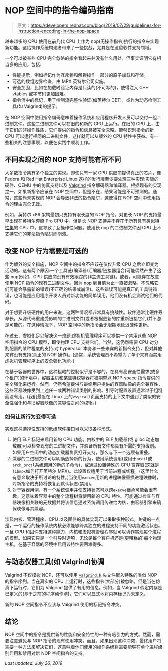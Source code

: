# NOP 空间中的指令编码指南

> 原文：<https://developers.redhat.com/blog/2019/07/29/guidelines-for-instruction-encoding-in-the-nop-space>

越来越多的 CPU 使用在前几代 CPU 上作为 nop(无操作指令)执行的指令来实现新功能。这给操作系统构建者带来了一些挑战，尤其是在遗留软件支持领域。

一个可以被某些 CPU 完全忽略的指令看起来并没有什么用处，但事实证明它有相当多的应用，包括:

*   性能提示，例如标记作为互斥锁和解锁操作一部分的原子加载和存储。
*   可选的数组边界检查，由 MPX 英特尔公司实施。
*   安全加固，比如在加载时验证内存是只读的(不可写的)，使得注入 C++ vtables 或字节码更加困难。
*   指令流中的标记，用于控制流完整性验证(如英特尔 CET)，或作为动态检测工具(如 Valgrind)的提示。

在 NOP 空间中使用指令编码意味着操作系统和应用程序开发人员可以交付一组二进制文件。这些二进制文件可以在旧的和新的 CPU 上运行。在旧的 CPU 上，由于它们的非操作性质，它们提供的指令和信息被完全忽略。能够识别指令的新 CPU 可以运行相同的二进制文件，这样就可以从额外的 CPU 特性中获益。有一些相关的注意事项，以便在实践中顺利工作。

## 不同实现之间的 NOP 支持可能有所不同

大多数指令集有多个独立的实现。即使只有一家 CPU 供应商提供真正的芯片，像 Fedora 和 Red Hat Enterprise Linux 这样的发行版至少要处理三种实现:实际的硬件、QEMU 中的仿真支持以及 [Valgrind](http://valgrind.org/) 指令解码器和编译器。根据现有的实现之一，如果新指令应该在 NOP 空间中，但是不在，结果可能是不可预测的。通常，这些尚未实现的 NOP 会导致非法的指令陷阱，这使得在 NOP 空间中使用指令的理由完全无效。

例如，英特尔 x86 架构最初只支持有限长度的 NOP 指令。对更长 NOP 的支持最早出现在英特尔奔腾 Pro CPU 中，但是[长 NOP 支持并不存在于所有具有类似特性集](https://sourceware.org/bugzilla/show_bug.cgi?id=6957)的 CPU 中，这导致了互操作性问题。使用长 nop 的二进制文件因 CPU 上不支持它们的非法指令陷阱而崩溃。

## 改变 NOP 行为需要是可选的

作为额外的安全措施，NOP 空间中的指令不应该在仅仅升级 CPU 之后立即变为活动的。这有两个原因:一个工具链(编译器/汇编器/链接器组合)可能偶然产生了这些 nop(例如，CPU 供应商没有有效跟踪的非主流工具链)。或者，可能存在故意使用 NOP 指令的现有二进制文件。因为 nop 到目前为止一直被忽略，不忽略它们可能会暴露新的错误(不正确的结果或崩溃)。这些错误可能是真正的工具链错误，也可能是应用程序开发人员对新功能的简单误用，他们没有机会测试他们的代码。

对于想要升级硬件的用户来说，这两种情况都非常具有挑战性。软件通常比硬件寿命长。从源代码重建受影响的二进制文件(或者根据更新的库重新链接它们)并不总是可能的。在这种情况下，NOP 空间中的新指令会无限期地延迟硬件更新。

在过去，虚拟化足以解决这一难题:虚拟机管理程序可以提供一个禁用这些 NOP 空间指令的 CPU 模型，即使物理 CPU 支持它们。当然，这仍然需要 CPU 对分割配置的某种程度的支持:对 hypervisor 本身和一些来宾的新指令支持，但对其他来宾没有支持(真正的 NOP 操作)。(通常，系统管理员不希望为了单个来宾而禁用虚拟机管理程序上的安全强化功能。)

在基于容器的世界中，这种粗略的控制似乎是不够的。在具有高安全性需求(或多个租户)的环境中，容器主机和某些特权容器将被期望以 NOP-space 指令提供的完全强化来运行。然而，仍然希望提供与最终用户提供的容器映像的完全兼容性，这些容器映像受到上述任一或两种错误类别的影响。引导时配置设置通常过于粗糙而没有用。(我们最近在 Linux 上的`vsyscall`页面支持的上下文中遇到了类似的安全性强化和与旧容器映像的兼容性之间的权衡。)

### 如何让新行为变得可选

实现这种选择性支持的低级软件接口可以采取各种形式。

1.  使用 ELF 标记来启用新的 CPU 功能。内核中的 ELF 加载器(或 glibc 动态加载器)可以检查现有的二进制文件，并验证所有文件都具有所需的支持级别。如果用户空间中的动态加载器负责打开支持，那么与下一个选项有重叠。
2.  兼容的二进制文件可以明确选择新的行为，使用系统调用(或用于`prctl`或`arch_prctl`系统调用的新的子命令)，或通过设置特殊的 CPU 寄存器(这就是`libmpx`如何打开英特尔 MPX)。此设置仅适用于当前进程或线程。(这里什么有意义取决于所讨论的特性。)当使用`execve`用新的进程映像替换进程映像时，对新指令的支持将恢复到默认状态(禁用)。
3.  对于容器用例，有一个系统调用并使支持状态可以跨`execve`继承可能会很有趣。这意味着容器中的整个流程树将使用新的 CPU 特性。可能通过检查与容器映像相关联的元数据并将该信息通过系统调用传递给内核，由容器引擎来确保映像与其兼容。

涉及内核、管理程序、CPU 以及固件的具体实现可以采取多种形式。关键的一点是，一个运行的操作系统内核必须能够跨其独立的进程支持不同的功能激活状态。一旦 CPU 和固件支持这种能力，内核和虚拟机管理程序就可以协作实现每个进程的模型。如果它只是一个引导时选项，无论是每个客户机还是(更糟糕的)每个物理主机，在基于容器的环境中启用该特性要困难得多。

## 与动态仪器工具(如 Valgrind)协调

Valgrind 不仅模拟 NOP，还可以使用 [`valgrind.h`](https://sourceware.org/git/gitweb.cgi?p=valgrind.git;a=blob;f=include/valgrind.h;h=HEAD) 头文件嵌入特殊的类似 NOP 的指令序列。当在真实的 CPU 上运行时，这些指令(大部分)被忽略，但是当在仿真下运行时，它们为 Valgrind 提供了有用的信息。例如，当 Valgrind 假定内存是已定义的(基于之前的程序动作)时，它们可以显式地将内存标记为未定义。

新的 NOP 空间指令不应该与 Valgrind 使用的标记指令冲突。

## 结论

NOP 空间中的指令是提供新的性能和安全特性的一种有吸引力的方式。然而，需要注意避免与 NOP 指令的现有使用冲突。而且，如果出现这种冲突，最终用户将需要一种方法来解决它们，这意味着他们使用的操作系统将需要能够在单个进程级别启用和禁用对新 NOP 空间指令的支持。

*Last updated: July 26, 2019*